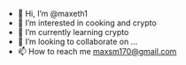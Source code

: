- 👋 Hi, I’m @maxeth1
- 👀 I’m interested in cooking and crypto
- 🌱 I’m currently learning crypto
- 💞️ I’m looking to collaborate on ...
- 📫 How to reach me maxsm170@gmail.com

<!---
maxeth1/maxeth1 is a ✨ special ✨ repository because its `README.md` (this file) appears on your GitHub profile.
You can click the Preview link to take a look at your changes.
--->
